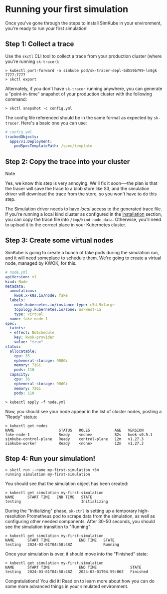 <!--
project: SimKube
template: docs.html
-->

# Running your first simulation

Once you've gone through the steps to install SimKube in your environment, you're ready to run your first simulation!

## Step 1: Collect a trace

Use the `skctl` CLI tool to collect a trace from your production cluster (where you're running `sk-tracer`):

```
> kubectl port-forward -n simkube pod/sk-tracer-depl-6d559b799-ln8gk 7777:7777
> skctl export
```

Alternately, if you don't have `sk-tracer` running anywhere, you can generate a "point-in-time" snapshot of your
production cluster with the following command:

```
> skctl snapshot -c config.yml
```

The config file referenced should be in the same format as expected by `sk-tracer`.  Here's a basic one you can use:

```yaml
# config.yml
trackedObjects:
  apps/v1.Deployment:
    podSpecTemplatePath: /spec/template
```

## Step 2: Copy the trace into your cluster

> [!NOTE]
> Yes, we know this step is very annoying.  We'll fix it soon---the plan is that the tracer will save the trace to a
> blob store like S3, and the simulation driver will download the trace from the store, so you won't have to do this
> step.

The Simulation driver needs to have _local_ access to the generated trace file.  If you're running a local kind cluster
as configured in the [installation](installation.md) section, you can copy the trace file into `/tmp/kind-node-data`.
Otherwise, you'll need to upload it to the correct place in your Kubernetes cluster.

## Step 3: Create some virtual nodes

SimKube is going to create a bunch of fake pods during the simulation run, and it will need someplace to schedule them.
We're going to create a virtual node, managed by KWOK, for this.

```yaml
# node.yml
apiVersion: v1
kind: Node
metadata:
  annotations:
    kwok.x-k8s.io/node: fake
  labels:
    node.kubernetes.io/instance-type: c5d.9xlarge
    topology.kubernetes.io/zone: us-west-1a
    type: virtual
  name: fake-node-1
spec:
  taints:
  - effect: NoSchedule
    key: kwok-provider
    value: "true"
status:
  allocatable:
    cpu: 35
    ephemeral-storage: 900Gi
    memory: 71Gi
    pods: 110
  capacity:
    cpu: 36
    ephemeral-storage: 900Gi
    memory: 72Gi
    pods: 110
```

```
> kubectl apply -f node.yml
```

Now, you should see your node appear in the list of cluster nodes, posting a "Ready" status:

```
> kubectl get nodes
NAME                    STATUS   ROLES           AGE   VERSION
fake-node-1             Ready    <none>          82s   kwok-v0.5.1
simkube-control-plane   Ready    control-plane   12m   v1.27.3
simkube-worker          Ready    <none>          12m   v1.27.3
```

## Step 4: Run your simulation!

```
> skctl run --name my-first-simulation +5m
running simulation my-first-simulation
```

You should see that the simulation object has been created:

```
> kubectl get simulation my-first-simulation
NAME      START TIME   END TIME   STATE
testing                           Initializing
```

During the "Initializing" phase, `sk-ctrl` is setting up a temporary high-resolution Prometheus pod to scrape data from
the simulation, as well as configuring other needed components.  After 30-50 seconds, you should see the simulation
transition to "Running":

```
> kubectl get simulation my-first-simulation
NAME      START TIME             END TIME   STATE
testing   2024-03-01T04:58:48Z              Running
```

Once your simulation is over, it should move into the "Finished" state:

```
> kubectl get simulation my-first-simulation
NAME      START TIME             END TIME               STATE
testing   2024-03-01T04:58:48Z   2024-03-01T04:59:06Z   Finished
```

Congratulations!  You did it!  Read on to learn more about how you can do some more advanced things in your simulated
environment.
